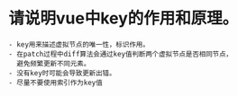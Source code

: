

# 请说明vue中key的作用和原理。

    - key用来描述虚拟节点的唯一性，标识作用。
    - 在patch过程中diff算法会通过key值判断两个虚拟节点是否相同节点，
      避免频繁更新不同元素。
    - 没有key时可能会导致更新出错。
    - 尽量不要使用索引作为key值  

       
